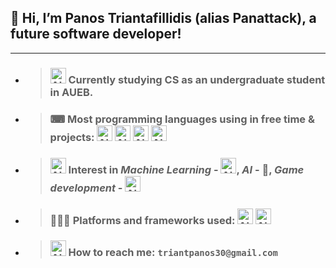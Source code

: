 ## 👋 Hi, I’m Panos Triantafillidis (alias Panattack), a future software developer!
***
- > ### <img title="Coding" alt="Alt text" style="width:25px;height:25px" src="https://cdn-icons-png.flaticon.com/128/6062/6062646.png"> Currently studying CS as an undergraduate student in AUEB.
- > ### ⌨ Most programming languages using in free time & projects: <img title="Python" alt="Alt text" style="width:25px;height:25px" src="https://cdn-icons-png.flaticon.com/128/5968/5968350.png"> <img title="C++" alt="Alt text" style="width:25px;height:25px;" src="https://cdn-icons-png.flaticon.com/128/6132/6132222.png"> <img title="C#" alt="Alt text" style="width:25px;height:25px" src="https://cdn-icons-png.flaticon.com/128/6132/6132221.png"> <img title="Java" alt="Alt text" style="width:25px;height:25px" src="https://cdn-icons-png.flaticon.com/128/5968/5968282.png">
- > ### <img title="" alt="Alt text" style="width:25px;height:25px" src="https://cdn-icons-png.flaticon.com/128/4046/4046911.png"> Interest in ***Machine Learning*** - <img title="Neural Networks" alt="Alt text" style="width:25px;height:25px" src="https://cdn-icons-png.flaticon.com/128/6969/6969098.png">, ***AI*** - 🤖, ***Game development*** -  <img title="Game Dev" alt="Alt text" style="width:25px;height:25px" src="https://cdn-icons-png.flaticon.com/128/5812/5812987.png"> 
- > ### 👨🏻‍💻 Platforms and frameworks used: <img title="Unity" alt="Alt text" style="width:25px;height:25px;" src="https://cdn-icons-png.flaticon.com/128/5969/5969294.png"> <img title="Django" alt="Alt text" style="width:25px;height:25px;" src="https://cdn-icons-png.flaticon.com/128/9307/9307630.png"> 
- > ### <img title="Gmail" alt="Alt text" style="width:25px;height:25px;" src="https://cdn-icons-png.flaticon.com/128/732/732200.png"> How to reach me: ```triantpanos30@gmail.com```


<!---
Panattack/Panattack is a ✨ special ✨ repository because its `README.md` (this file) appears on your GitHub profile.
You can click the Preview link to take a look at your changes.
--->
